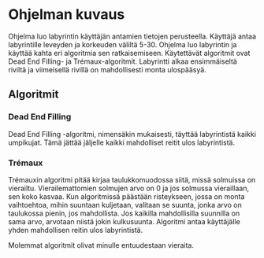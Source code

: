 # Ohjelman kuvaus

Ohjelma luo labyrintin käyttäjän antamien tietojen perusteella. Käyttäjä antaa labyrintille leveyden ja korkeuden väliltä 5-30. Ohjelma luo labyrintin ja käyttää kahta eri algoritmia sen ratkaisemiseen. Käytettävät algoritmit ovat Dead End Filling- ja Trémaux-algoritmit. Labyrintti alkaa ensimmäiseltä riviltä ja viimeisellä rivillä on mahdollisesti monta ulospääsyä.


## Algoritmit

### Dead End Filling

Dead End Filling -algoritmi, nimensäkin mukaisesti, täyttää labyrintistä kaikki umpikujat. Tämä jättää jäljelle kaikki mahdolliset reitit ulos labyrintistä.

### Trémaux

Trémauxin algoritmi pitää kirjaa taulukkomuodossa siitä, missä solmuissa on vierailtu. Vierailemattomien solmujen arvo on 0 ja jos solmussa vieraillaan, sen koko kasvaa. Kun algoritmissä päästään risteykseen, jossa on monta vaihtoehtoa, mihin suuntaan kuljetaan, valitaan se suunta, jonka arvo on taulukossa pienin, jos mahdollista. Jos kaikilla mahdollisilla suunnilla on sama arvo, arvotaan niistä jokin kulkusuunta. Algoritmi antaa käyttäjälle yhden mahdollisen reitin ulos labyrintistä.


Molemmat algoritmit olivat minulle entuudestaan vieraita.
